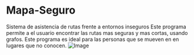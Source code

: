 # Mapa-Seguro
Sistema de asistencia de rutas frente a entornos inseguros
Este programa permite a el usuario encontrar las rutas mas seguras y mas cortas, usando grafos. Este programa es ideal para las personas que se mueven en en lugares que no conocen.
![Image](https://github.com/user-attachments/assets/b9f0b3b4-b66c-4201-af8c-080685dbcfd3)
